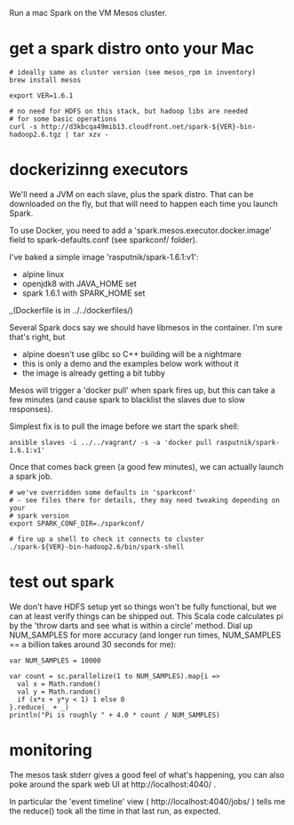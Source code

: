 Run a mac Spark on the VM Mesos cluster.

# get a spark distro onto your Mac

    # ideally same as cluster version (see mesos_rpm in inventory)
    brew install mesos

    export VER=1.6.1

    # no need for HDFS on this stack, but hadoop libs are needed
    # for some basic operations
    curl -s http://d3kbcqa49mib13.cloudfront.net/spark-${VER}-bin-hadoop2.6.tgz | tar xzv -

# dockerizinng executors

We'll need a JVM on each slave, plus the spark distro. That can be downloaded on the fly,
but that will need to happen each time you launch Spark.

To use Docker, you need to add a 'spark.mesos.executor.docker.image' field to spark-defaults.conf
(see sparkconf/ folder).

I've baked a simple image 'rasputnik/spark-1.6.1:v1':

- alpine linux
- openjdk8 with JAVA_HOME set
- spark 1.6.1 with SPARK_HOME set

_(Dockerfile is in ../../dockerfiles/)

Several Spark docs say we should have libmesos in the container. I'm sure that's right, but

- alpine doesn't use glibc so C++ building will be a nightmare
- this is only a demo and the examples below work without it
- the image is already getting a bit tubby


Mesos will trigger a 'docker pull' when spark fires up, but this
can take a few minutes (and cause spark to blacklist the slaves due to slow
responses).

Simplest fix is to pull the image before we start the spark shell:

    ansible slaves -i ../../vagrant/ -s -a 'docker pull rasputnik/spark-1.6.1:v1'

Once that comes back green (a good few minutes), we can actually launch a spark job.

    # we've overridden some defaults in 'sparkconf'
    # - see files there for details, they may need tweaking depending on your
    # spark version
    export SPARK_CONF_DIR=./sparkconf/

    # fire up a shell to check it connects to cluster
    ./spark-${VER}-bin-hadoop2.6/bin/spark-shell

# test out spark

We don't have HDFS setup yet so things won't be fully functional, but 
we can at least verify things can be shipped out. 
This Scala code calculates pi by the 'throw darts and see what is within a circle' method.
Dial up NUM_SAMPLES for more accuracy (and longer run times, NUM_SAMPLES == a billion takes
around 30 seconds for me):

    var NUM_SAMPLES = 10000
    
    var count = sc.parallelize(1 to NUM_SAMPLES).map{i =>
      val x = Math.random()
      val y = Math.random()
      if (x*x + y*y < 1) 1 else 0
    }.reduce(_ + _)
    println("Pi is roughly " + 4.0 * count / NUM_SAMPLES)

# monitoring

The mesos task stderr gives a good feel of what's happening, you
can also poke around the spark web UI at http://localhost:4040/ .

In particular the 'event timeline' view ( http://localhost:4040/jobs/ )
tells me the reduce() took all the time in that last run, as expected.
